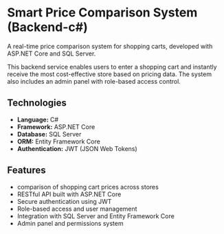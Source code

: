 #  Smart Price Comparison System (Backend-c#)

A real-time price comparison system for shopping carts, developed with ASP.NET Core and SQL Server.

This backend service enables users to enter a shopping cart and instantly receive the most cost-effective store based on pricing data. The system also includes an admin panel with role-based access control.

##  Technologies

- **Language:** C#
- **Framework:** ASP.NET Core
- **Database:** SQL Server
- **ORM:** Entity Framework Core
- **Authentication:** JWT (JSON Web Tokens)

##  Features

-  comparison of shopping cart prices across stores
- RESTful API built with ASP.NET Core
- Secure authentication using JWT
- Role-based access and user management
- Integration with SQL Server and Entity Framework Core
- Admin panel and permissions system

